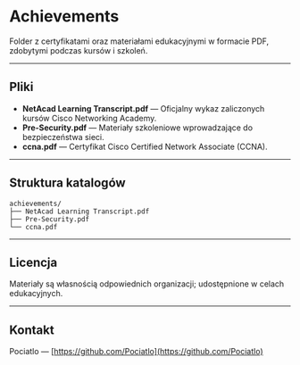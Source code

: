 # Achievements

Folder z certyfikatami oraz materiałami edukacyjnymi w formacie PDF, zdobytymi podczas kursów i szkoleń.

---

## Pliki

- **NetAcad Learning Transcript.pdf** — Oficjalny wykaz zaliczonych kursów Cisco Networking Academy.  
- **Pre-Security.pdf** — Materiały szkoleniowe wprowadzające do bezpieczeństwa sieci.  
- **ccna.pdf** — Certyfikat Cisco Certified Network Associate (CCNA).

---

## Struktura katalogów

```
achievements/
├── NetAcad Learning Transcript.pdf
├── Pre-Security.pdf
└── ccna.pdf
```

---

## Licencja

Materiały są własnością odpowiednich organizacji; udostępnione w celach edukacyjnych.

---

## Kontakt

Pociatlo — [https://github.com/Pociatlo](https://github.com/Pociatlo)
